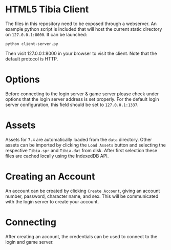 # HTML5 Tibia Client

The files in this repository need to be exposed through a webserver. An example python script is included that will host the current static directory on `127.0.0.1:8000`. It can be launched:

    python client-server.py

Then visit 127.0.0.1:8000 in your browser to visit the client. Note that the default protocol is HTTP.

# Options

Before connecting to the login server & game server please check under options that the login server address is set properly. For the default login server configuration, this field should be set to `127.0.0.1:1337`.

# Assets

Assets for `7.4` are automatically loaded from the `data` directory. Other assets can be imported by clicking the `Load Assets` button and selecting the respective `Tibia.spr` and `Tibia.dat` from disk. After first selection these files are cached locally using the IndexedDB API.

# Creating an Account

An account can be created by clicking `Create Account`, giving an account number, password, character name, and sex. This will be communicated with the login server to create your account.

# Connecting

After creating an account, the credentials can be used to connect to the login and game server.